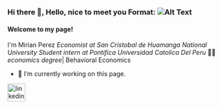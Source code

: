 

<!--
**Myriamcode/Myriamcode** is a ✨ _special_ ✨ repository because its `README.md` (this file) appears on your GitHub profile.

Here are some ideas to get you started:

- 🔭 I’m currently working on ...
- 🌱 I’m currently learning ...
- 👯 I’m looking to collaborate on ...
- 🤔 I’m looking for help with ...
- 💬 Ask me about ...
- 📫 How to reach me: ...
- 😄 Pronouns: ...
- ⚡ Fun fact: ...
-->
### Hi there 👋, **Hello, nice to meet you** Format: ![Alt Text](https://w7.pngwing.com/pngs/811/39/png-transparent-todo-econometria-econometrics-research-statistics-autocorrelation-blogger-angle-text-logo.png) 
#### Welcome to my page!                                                             
I'm  Mirian Perez
*Economist at San Cristobal de Huamanga National University*
*Student intern at  Pontifica Universidad Catolica Del Peru*
:woman_student:*economics degree*| Behavioral Economics 
- 🔭 I’m currently working on this page. 


[<img src='https://cdn.jsdelivr.net/npm/simple-icons@3.0.1/icons/linkedin.svg' alt='linkedin' height='40'>](https://www.linkedin.com/in/mirian-perez-007a87161/)  

